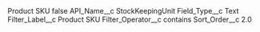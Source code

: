 <?xml version="1.0" encoding="UTF-8"?>
<CustomMetadata xmlns="http://soap.sforce.com/2006/04/metadata" xmlns:xsi="http://www.w3.org/2001/XMLSchema-instance" xmlns:xsd="http://www.w3.org/2001/XMLSchema">
    <label>Product SKU</label>
    <protected>false</protected>
    <values>
        <field>API_Name__c</field>
        <value xsi:type="xsd:string">StockKeepingUnit</value>
    </values>
    <values>
        <field>Field_Type__c</field>
        <value xsi:type="xsd:string">Text</value>
    </values>
    <values>
        <field>Filter_Label__c</field>
        <value xsi:type="xsd:string">Product SKU</value>
    </values>
    <values>
        <field>Filter_Operator__c</field>
        <value xsi:type="xsd:string">contains</value>
    </values>
    <values>
        <field>Sort_Order__c</field>
        <value xsi:type="xsd:double">2.0</value>
    </values>
</CustomMetadata>
